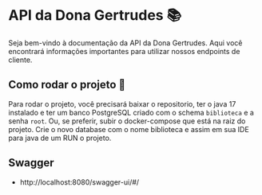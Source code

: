 # API da Dona Gertrudes 📚

Seja bem-vindo à documentação da API da Dona Gertrudes. Aqui você encontrará informações importantes para utilizar nossos endpoints de cliente.

## Como rodar o projeto 🚀

Para rodar o projeto, você precisará baixar o repositorio, ter o java 17 instalado e ter um banco PostgreSQL criado com o schema `biblioteca` e a senha `root`. Ou, se preferir, subir o docker-compose que está na raiz do projeto.
Crie o novo database com o nome biblioteca e assim em sua IDE para java de um RUN o projeto.

## Swagger
- http://localhost:8080/swagger-ui/#/
